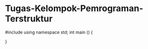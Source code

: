 # Tugas-Kelompok-Pemrograman-Terstruktur

#include <iostream>
using namespace std;
  int main () {
  
  
  }
